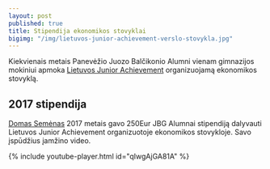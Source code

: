 ```yaml
---
layout: post
published: true
title: Stipendija ekonomikos stovyklai
bigimg: "/img/lietuvos-junior-achievement-verslo-stovykla.jpg"
---
```

Kiekvienais metais Panevėžio Juozo Balčikonio Alumni vienam gimnazijos mokiniui apmoka [Lietuvos Junior Achievement](https://www.facebook.com/JALithuania/) organizuojamą ekonomikos stovyklą.

## 2017 stipendija
[Domas Semėnas](https://www.facebook.com/domasemenas) 2017 metais gavo 250Eur JBG Alumnai stipendiją dalyvauti Lietuvos Junior Achievement organizuotoje ekonomikos stovykloje. Savo įspūdžius įamžino video.

{% include youtube-player.html id="qIwgAjGA81A" %}